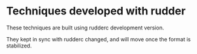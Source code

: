 # Techniques developed with rudder

These techniques are built using rudderc development version.

They kept in sync with rudderc changed, and will move once the format is stabilized.
